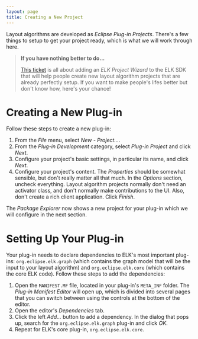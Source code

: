 ```yaml
---
layout: page
title: Creating a New Project
---
```

Layout algorithms are developed as _Eclipse Plug-in Projects_. There's a few things to setup to get your project ready, which is what we will work through here.

> **If you have nothing better to do...**
>
> [This ticket](https://github.com/eclipse/elk/issues/29) is all about adding an _ELK Project Wizard_ to the ELK SDK that will help people create new layout algorithm projects that are already perfectly setup. If you want to make people's lifes better but don't know how, here's your chance!


# Creating a New Plug-in

Follow these steps to create a new plug-in:

1. From the _File_ menu, select _New - Project..._.
1. From the _Plug-in Development_ category, select _Plug-in Project_ and click _Next_.
1. Configure your project's basic settings, in particular its name, and click _Next_.
1. Configure your project's content. The _Properties_ should be somewhat sensible, but don't really matter all that much. In the _Options_ section, uncheck everything. Layout algorithm projects normally don't need an activator class, and don't normally make contributions to the UI. Also, don't create a rich client application. Click _Finish_.

The _Package Explorer_ now shows a new project for your plug-in which we will configure in the next section.


# Setting Up Your Plug-in

Your plug-in needs to declare dependencies to ELK's most important plug-ins: `org.eclipse.elk.graph` (which contains the graph model that will be the input to your layout algorithm) and `org.eclipse.elk.core` (which contains the core ELK code). Follow these steps to add the dependencies:

1. Open the `MANIFEST.MF` file, located in your plug-in's `META_INF` folder. The _Plug-in Manifest Editor_ will open up, which is divided into several pages that you can switch between using the controls at the bottom of the editor.
1. Open the editor's _Dependencies_ tab.
1. Click the left _Add..._ button to add a dependency. In the dialog that pops up, search for the `org.eclipse.elk.graph` plug-in and click _OK_.
1. Repeat for ELK's core plug-in, `org.eclipse.elk.core`.

